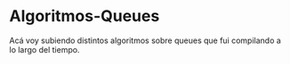 # Algoritmos-Queues
Acá voy subiendo distintos algoritmos sobre queues que fui compilando a lo largo del tiempo.

